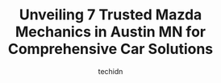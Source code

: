 ---
layout: ampstory
image: https://images.unsplash.com/photo-1639928192091-52a0f057a03a?ixlib=rb-4.0.3&ixid=MnwxMjA3fDB8MHxwaG90by1wYWdlfHx8fGVufDB8fHx8&auto=format&fit=crop&w=640&h=853&q=80
author: techidn
featured: false
description: Entrust your vehicle to the 7 best Mazda Mechanic in Austin MN, USA and experience the difference they can make. With their extensive knowledge, state-of-the-art facilities, and commitment t
title: Unveiling 7 Trusted Mazda Mechanics in Austin MN for Comprehensive Car Solutions
cover:
   title: Unveiling 7 Trusted Mazda Mechanics in Austin MN for Comprehensive Car Solutions
   subtitle: Rickpate
   background: https://images.unsplash.com/photo-1639928192091-52a0f057a03a?ixlib=rb-4.0.3&ixid=MnwxMjA3fDB8MHxwaG90by1wYWdlfHx8fGVufDB8fHx8&auto=format&fit=crop&w=640&h=853&q=80

pages: 
 - layout: thirds
   top: <h1>#1 Austin Chrysler Jeep Dodge and Ram</h1>
   bottom: "<p>The people in the service department were polite and accommodating! It was nice to have someone really listen to my issues with my vehicle. Provided me answers that I cou</p>"
   background: https://www.knot35.com/toplist/wp-content/uploads/2023/06/best-mazda-mechanic-1-in-austin-mn-1685841466.jpeg
   backgroundblur: true
 - layout: thirds
   top: <h1>#2 Midtown Auto Clinic</h1>
   bottom: "<p>1502 10th Dr SE, Austin, MN 55912, United States</p>"
   background: https://www.knot35.com/toplist/wp-content/uploads/2023/06/best-mazda-mechanic-2-in-austin-mn-1685841466.jpeg
   cta:
      link: https://www.knot35.com/toplist/unveiling-7-trusted-mazda-mechanics-in-austin-mn-for-comprehensive-car-solutions/
      text: Unveiling 7 Trusted Mazda Mechanics in Austin MN for Comprehensive Car Solutions
 - layout: thirds
   top: <h1>#3 Firestone Complete Auto Care</h1>
   bottom: "<p>101 Main St N, Austin, MN 55912, United States</p>"
   background: https://www.knot35.com/toplist/wp-content/uploads/2023/06/best-mazda-mechanic-3-in-austin-mn-1685841467.jpeg
   cta:
      link: https://www.knot35.com/toplist/unveiling-7-trusted-mazda-mechanics-in-austin-mn-for-comprehensive-car-solutions/
      text: Unveiling 7 Trusted Mazda Mechanics in Austin MN for Comprehensive Car Solutions
 - layout: thirds
   top: <h1>#4 Gappa Automotive</h1>
   bottom: "<p>501 1st Ave SW, Austin, MN 55912, United States</p>"
   background: https://images.unsplash.com/photo-1591393223703-56fe1347ac62?ixlib=rb-4.0.3&ixid=MnwxMjA3fDB8MHxwaG90by1wYWdlfHx8fGVufDB8fHx8&auto=format&fit=crop&w=640&h=853&q=80
   cta:
      link: https://www.knot35.com/toplist/unveiling-7-trusted-mazda-mechanics-in-austin-mn-for-comprehensive-car-solutions/
      text: Unveiling 7 Trusted Mazda Mechanics in Austin MN for Comprehensive Car Solutions
 - layout: thirds
   top: <h1>#5 Wangen Automotive Inc.</h1>
   bottom: "<p>1009 8th Ave SE, Austin, MN 55912, United States</p>"
   background: https://images.unsplash.com/photo-1509114397022-ed747cca3f65?ixlib=rb-4.0.3&ixid=MnwxMjA3fDB8MHxwaG90by1wYWdlfHx8fGVufDB8fHx8&auto=format&fit=crop&w=640&h=853&q=80
   cta:
      link: https://www.knot35.com/toplist/unveiling-7-trusted-mazda-mechanics-in-austin-mn-for-comprehensive-car-solutions/
      text: Unveiling 7 Trusted Mazda Mechanics in Austin MN for Comprehensive Car Solutions
 - layout: thirds
   top: <h1>#6 Asa Auto Plaza of Austin</h1>
   bottom: "<p>703 17th Ave NW, Austin, MN 55912, United States</p>"
   background: https://images.unsplash.com/photo-1561679660-d00ee1e0dc8e?ixlib=rb-4.0.3&ixid=MnwxMjA3fDB8MHxwaG90by1wYWdlfHx8fGVufDB8fHx8&auto=format&fit=crop&w=640&h=853&q=80
   cta:
      link: https://www.knot35.com/toplist/unveiling-7-trusted-mazda-mechanics-in-austin-mn-for-comprehensive-car-solutions/
      text: Unveiling 7 Trusted Mazda Mechanics in Austin MN for Comprehensive Car Solutions
 - layout: thirds
   top: <h1>#7 Complete Automotive Services</h1>
   bottom: "<p>103 21st St NE, Austin, MN 55912, United States</p>"
   background: https://images.unsplash.com/photo-1552083974-186346191183?ixlib=rb-4.0.3&ixid=MnwxMjA3fDB8MHxwaG90by1wYWdlfHx8fGVufDB8fHx8&auto=format&fit=crop&w=640&h=853&q=80
   cta:
      link: https://www.knot35.com/toplist/unveiling-7-trusted-mazda-mechanics-in-austin-mn-for-comprehensive-car-solutions/
      text: Unveiling 7 Trusted Mazda Mechanics in Austin MN for Comprehensive Car Solutions
 - layout: thirds
   middle: Continue reading...
   background: https://images.unsplash.com/photo-1522441815192-d9f04eb0615c?ixlib=rb-4.0.3&ixid=MnwxMjA3fDB8MHxwaG90by1wYWdlfHx8fGVufDB8fHx8&auto=format&fit=crop&w=640&h=853&q=80
   cta:
      link: https://www.knot35.com/toplist/unveiling-7-trusted-mazda-mechanics-in-austin-mn-for-comprehensive-car-solutions/
      text: Unveiling 7 Trusted Mazda Mechanics in Austin MN for Comprehensive Car Solutions
      
---
